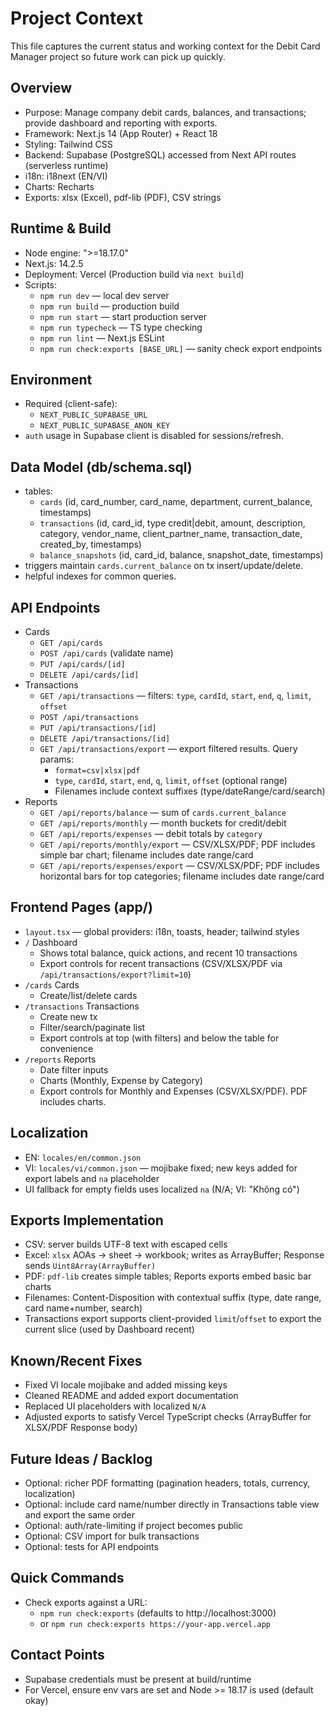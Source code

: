 # Project Context

This file captures the current status and working context for the Debit Card Manager project so future work can pick up quickly.

## Overview
- Purpose: Manage company debit cards, balances, and transactions; provide dashboard and reporting with exports.
- Framework: Next.js 14 (App Router) + React 18
- Styling: Tailwind CSS
- Backend: Supabase (PostgreSQL) accessed from Next API routes (serverless runtime)
- i18n: i18next (EN/VI)
- Charts: Recharts
- Exports: xlsx (Excel), pdf-lib (PDF), CSV strings

## Runtime & Build
- Node engine: ">=18.17.0"
- Next.js: 14.2.5
- Deployment: Vercel (Production build via `next build`)
- Scripts:
  - `npm run dev` — local dev server
  - `npm run build` — production build
  - `npm run start` — start production server
  - `npm run typecheck` — TS type checking
  - `npm run lint` — Next.js ESLint
  - `npm run check:exports [BASE_URL]` — sanity check export endpoints

## Environment
- Required (client-safe):
  - `NEXT_PUBLIC_SUPABASE_URL`
  - `NEXT_PUBLIC_SUPABASE_ANON_KEY`
- `auth` usage in Supabase client is disabled for sessions/refresh.

## Data Model (db/schema.sql)
- tables:
  - `cards` (id, card_number, card_name, department, current_balance, timestamps)
  - `transactions` (id, card_id, type credit|debit, amount, description, category, vendor_name, client_partner_name, transaction_date, created_by, timestamps)
  - `balance_snapshots` (id, card_id, balance, snapshot_date, timestamps)
- triggers maintain `cards.current_balance` on tx insert/update/delete.
- helpful indexes for common queries.

## API Endpoints
- Cards
  - `GET /api/cards`
  - `POST /api/cards` (validate name)
  - `PUT /api/cards/[id]`
  - `DELETE /api/cards/[id]`
- Transactions
  - `GET /api/transactions` — filters: `type`, `cardId`, `start`, `end`, `q`, `limit`, `offset`
  - `POST /api/transactions`
  - `PUT /api/transactions/[id]`
  - `DELETE /api/transactions/[id]`
  - `GET /api/transactions/export` — export filtered results. Query params:
    - `format=csv|xlsx|pdf`
    - `type`, `cardId`, `start`, `end`, `q`, `limit`, `offset` (optional range)
    - Filenames include context suffixes (type/dateRange/card/search)
- Reports
  - `GET /api/reports/balance` — sum of `cards.current_balance`
  - `GET /api/reports/monthly` — month buckets for credit/debit
  - `GET /api/reports/expenses` — debit totals by `category`
  - `GET /api/reports/monthly/export` — CSV/XLSX/PDF; PDF includes simple bar chart; filename includes date range/card
  - `GET /api/reports/expenses/export` — CSV/XLSX/PDF; PDF includes horizontal bars for top categories; filename includes date range/card

## Frontend Pages (app/)
- `layout.tsx` — global providers: i18n, toasts, header; tailwind styles
- `/` Dashboard
  - Shows total balance, quick actions, and recent 10 transactions
  - Export controls for recent transactions (CSV/XLSX/PDF via `/api/transactions/export?limit=10`)
- `/cards` Cards
  - Create/list/delete cards
- `/transactions` Transactions
  - Create new tx
  - Filter/search/paginate list
  - Export controls at top (with filters) and below the table for convenience
- `/reports` Reports
  - Date filter inputs
  - Charts (Monthly, Expense by Category)
  - Export controls for Monthly and Expenses (CSV/XLSX/PDF). PDF includes charts.

## Localization
- EN: `locales/en/common.json`
- VI: `locales/vi/common.json` — mojibake fixed; new keys added for export labels and `na` placeholder
- UI fallback for empty fields uses localized `na` (N/A; VI: "Không có")

## Exports Implementation
- CSV: server builds UTF-8 text with escaped cells
- Excel: `xlsx` AOAs -> sheet -> workbook; writes as ArrayBuffer; Response sends `Uint8Array(ArrayBuffer)`
- PDF: `pdf-lib` creates simple tables; Reports exports embed basic bar charts
- Filenames: Content-Disposition with contextual suffix (type, date range, card name+number, search)
- Transactions export supports client-provided `limit`/`offset` to export the current slice (used by Dashboard recent)

## Known/Recent Fixes
- Fixed VI locale mojibake and added missing keys
- Cleaned README and added export documentation
- Replaced UI placeholders with localized `N/A`
- Adjusted exports to satisfy Vercel TypeScript checks (ArrayBuffer for XLSX/PDF Response body)

## Future Ideas / Backlog
- Optional: richer PDF formatting (pagination headers, totals, currency, localization)
- Optional: include card name/number directly in Transactions table view and export the same order
- Optional: auth/rate-limiting if project becomes public
- Optional: CSV import for bulk transactions
- Optional: tests for API endpoints

## Quick Commands
- Check exports against a URL:
  - `npm run check:exports` (defaults to http://localhost:3000)
  - or `npm run check:exports https://your-app.vercel.app`

## Contact Points
- Supabase credentials must be present at build/runtime
- For Vercel, ensure env vars are set and Node >= 18.17 is used (default okay)

